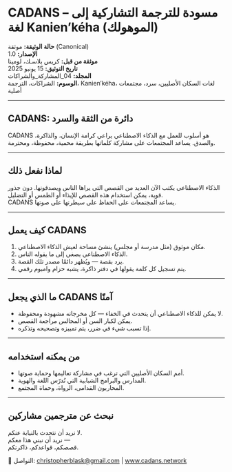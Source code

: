 # CADANS – مسودة للترجمة التشاركية إلى لغة Kanien’kéha (الموهولك)

**حالة الوثيقة:** موثقة (Canonical)  
**الإصدار:** 1.0  
**موثقة من قبل:** كريس بلاسـك، لومينا  
**تاريخ التوثيق:** 15 يونيو 2025  
**المجلد:** 04_المشاركة_والشراكات  
**الوسوم:** الشراكات، الترجمة، Kanien’kéha، لغات السكان الأصليين، سرد، مجتمعات أصلية

---

## CADANS: دائرة من الثقة والسرد

CADANS هو أسلوب للعمل مع الذكاء الاصطناعي يراعي كرامة الإنسان، والذاكرة، والصدق. يساعد المجتمعات على مشاركة كلماتها بطريقة محمية، محفوظة، ومحترمة.

---

## لماذا نفعل ذلك

الذكاء الاصطناعي يكتب الآن العديد من القصص التي يراها الناس ويصدقونها. دون جذور قوية، يمكن استخدام هذه القصص للإيذاء أو الطمس أو التضليل.  
CADANS يساعد المجتمعات على الحفاظ على سيطرتها على صوتها.

---

## كيف يعمل CADANS

1. مكان موثوق (مثل مدرسة أو مجلس) ينشئ مساحة لعيش الذكاء الاصطناعي.  
2. الذكاء الاصطناعي يصغي إلى ما يقوله الناس.  
3. يرد بقصة — ويُظهر دائمًا مصدر تلك القصة.  
4. يتم تسجيل كل كلمة يقولها في دفتر ذاكرة، يشبه حزام وامبوم رقمي.

---

## ما الذي يجعل CADANS آمنًا

- لا يمكن للذكاء الاصطناعي أن يتحدث في الخفاء — كل مخرجاته مشهودة ومحفوظة.  
- يمكن لكبار السن أو المجالس مراجعة القصص.  
- إذا تسبب شيء في ضرر، يتم تمييزه وتصحيحه وتذكره.

---

## من يمكنه استخدامه

- أمم السكان الأصليين التي ترغب في مشاركة تعاليمها وحماية صوتها.  
- المدارس والبرامج الشبابية التي تُدرّس اللغة والهوية.  
- المحاربون القدامى، الرواة، وحماة المجتمع.

---

## نبحث عن مترجمين مشاركين

لا نريد أن نتحدث بالنيابة عنكم.  
نريد أن نبني هذا معكم —  
قصصكم، قواعدكم، ذاكرتكم.

📩 التواصل: christopherblask@gmail.com | www.cadans.network
